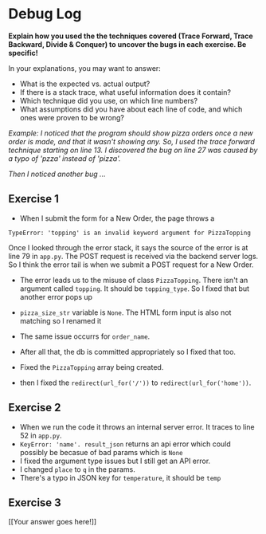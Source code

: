 # Debug Log

**Explain how you used the the techniques covered (Trace Forward, Trace Backward, Divide & Conquer) to uncover the bugs in each exercise. Be specific!**

In your explanations, you may want to answer:

- What is the expected vs. actual output?
- If there is a stack trace, what useful information does it contain?
- Which technique did you use, on which line numbers?
- What assumptions did you have about each line of code, and which ones were proven to be wrong?

_Example: I noticed that the program should show pizza orders once a new order is made, and that it wasn't showing any. So, I used the trace forward technique starting on line 13. I discovered the bug on line 27 was caused by a typo of 'pzza' instead of 'pizza'._

_Then I noticed another bug ..._

## Exercise 1

- When I submit the form for a New Order, the page throws a 
```
TypeError: 'topping' is an invalid keyword argument for PizzaTopping
```
Once I looked through the error stack, it says the source of the error is at line 79 in `app.py`.  The POST request is received via the backend server logs. So I think the error tail is when we submit a POST request for a New Order.

- The error leads us to the misuse of class `PizzaTopping`. There isn't an argument called `topping`. It should be `topping_type`. So I fixed that but another error pops up

- `pizza_size_str` variable is `None`. The HTML form input is also not matching so I renamed it

- The same issue occurrs for `order_name`.

- After all that, the db is committed appropriately so I fixed that too.

- Fixed the `PizzaTopping` array being created.

- then I fixed the `redirect(url_for('/'))` to `redirect(url_for('home'))`.
## Exercise 2

- When we run the code it throws an internal server error. It traces to line 52 in `app.py`.
-  `KeyError: 'name'. result_json` returns an api error which could possibly be becasue of bad params which is `None`
- I fixed the argument type issues but I still get an API error.
- I changed `place` to `q` in the params.
- There's a typo in JSON key for `temperature`, it should be `temp`

## Exercise 3

[[Your answer goes here!]]
